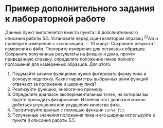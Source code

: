 # Пример дополнительного задания к лабораторной работе

Данный пункт выполняется вместо пункта I.6 дополнительного описания работы 5.5. Установите  перед сцинтиллятором образец $^{22}Na$ и проведите измерение с экспозицией $\sim 10$ минут. Сохраните результат измерения в файл. Повторите измерение для остальных образцов. Сохраните полученные результаты на флешку и дома, прочтя приведенную справку, определите положение пиков полного поглощения для измеренных образцов. Для этого:

1. Подумайте какими функциями нужно фитировать форму пика и фоновую подложку. Какие параметры выбранных вами функций отвечают за положение и ширину пика?
2. Реализуйте функцию, аналогично примеру.
3. Определите диапазон экспериментальных точек, на котором вы будете проводить фитирование. Изменяя этот диапазон можно добиться улучшения или ухудшения качества фита.
4. Профитируйте данные с помощью функции `curve_fit`.
5. Полученные значения положения пика и его ширины используйте в пункте II описания работы 5.5.
